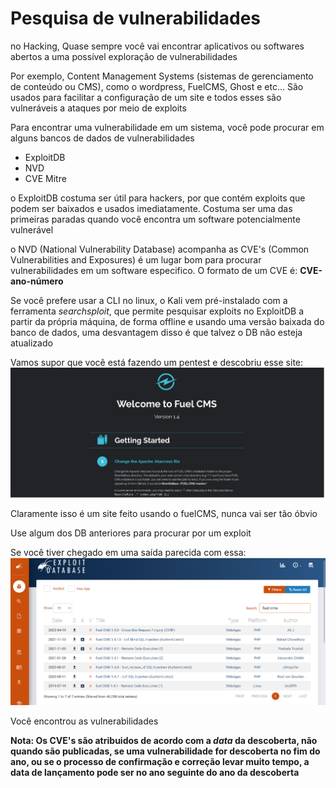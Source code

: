 # Pesquisa de vulnerabilidades
no Hacking, Quase sempre você vai encontrar aplicativos ou softwares abertos a uma possível exploração de vulnerabilidades

Por exemplo, Content Management Systems (sistemas de gerenciamento de conteúdo ou CMS), como o wordpress, FuelCMS, Ghost e etc... São usados para facilitar a configuração de um site e todos esses são vulneráveis a ataques por meio de exploits

Para encontrar uma vulnerabilidade em um sistema, você pode procurar em alguns bancos de dados de vulnerabilidades

- ExploitDB
- NVD
- CVE Mitre

o ExploitDB costuma ser útil para hackers, por que contém exploits que podem ser baixados e usados imediatamente. Costuma ser uma das primeiras paradas quando você encontra um software potencialmente vulnerável

o NVD (National Vulnerability Database) acompanha as CVE's (Common Vulnerabilities and Exposures) é um lugar bom para procurar vulnerabilidades em um software especifico. O formato de um CVE é: **CVE-ano-número**

Se você prefere usar a CLI no linux, o Kali vem pré-instalado com a ferramenta *searchsploit*, que permite pesquisar exploits no ExploitDB a partir da própria máquina, de forma offline e usando uma versão baixada do banco de dados, uma desvantagem disso é que talvez o DB não esteja atualizado

Vamos supor que você está fazendo um pentest e descobriu esse site: <br>
![FuelCMS](/content/fuelCMS.png)

Claramente isso é um site feito usando o fuelCMS, nunca vai ser tão óbvio

Use algum dos DB anteriores para procurar por um exploit 

Se você tiver chegado em uma saída parecida com essa: 
![exploitDB](/content/exploitDB.png)

Você encontrou as vulnerabilidades

**Nota: Os CVE's são atribuidos de acordo com a *data* da descoberta, não quando são publicadas, se uma vulnerabilidade for descoberta no fim do ano, ou se o processo de confirmação e correção levar muito tempo, a data de lançamento pode ser no ano seguinte do ano da descoberta**